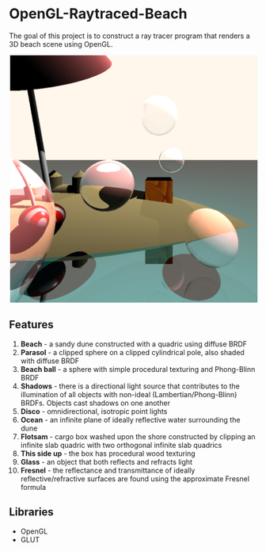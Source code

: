 # OpenGL-Raytraced-Beach

The goal of this project is to construct a ray tracer program that renders a 3D beach scene using OpenGL.

<p align="center"><img src="https://github.com/eutopi/OpenGL-Raytraced-Beach/blob/master/raytracingbeach.png" alt="drawing" width="500"/></p>
<p align="center"><i></i></p>

## Features
1. **Beach** - a sandy dune constructed with a quadric using diffuse BRDF
2. **Parasol** - a clipped sphere on a clipped cylindrical pole, also shaded with diffuse BRDF
3. **Beach ball** - a sphere with simple procedural texturing and Phong-Blinn BRDF
4. **Shadows** - there is a directional light source that contributes to the illumination of all objects with non-ideal (Lambertian/Phong-Blinn) BRDFs. Objects cast shadows on one another
5. **Disco** - omnidirectional, isotropic point lights
6. **Ocean** - an infinite plane of ideally reflective water surrounding the dune
7. **Flotsam** -  cargo box washed upon the shore constructed by clipping an infinite slab quadric with two orthogonal infinite slab quadrics
8. **This side up** - the box has procedural wood texturing
9. **Glass** - an object that both reflects and refracts light
10. **Fresnel** - the reflectance and transmittance of ideally reflective/refractive surfaces are found using the approximate Fresnel formula

## Libraries
- OpenGL
- GLUT

